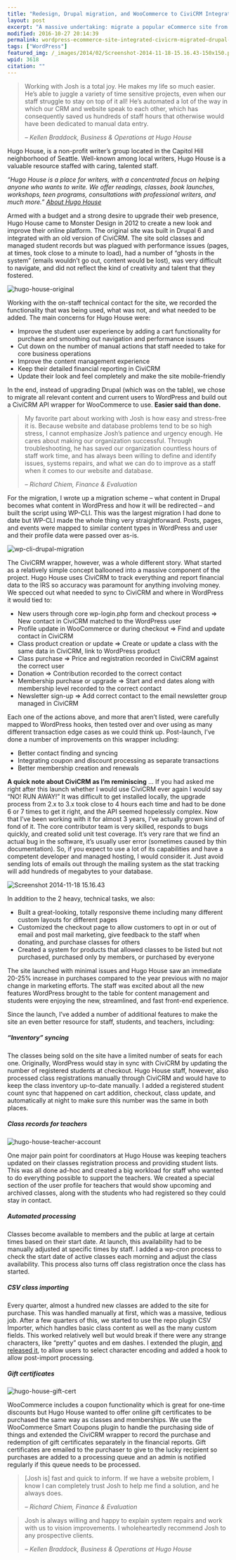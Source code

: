 ```yaml
---
title: "Redesign, Drupal migration, and WooCommerce to CiviCRM Integration"
layout: post
excerpt: "A massive undertaking: migrate a popular eCommerce site from unsupported versions of Drupal and CiviCRM to WordPress. Challenge accepted!"
modified: 2016-10-27 20:14:39
permalink: wordpress-ecommerce-site-integrated-civicrm-migrated-drupal-6/index.html
tags: ["WordPress"]
featured_img: /_images/2014/02/Screenshot-2014-11-18-15.16.43-150x150.png
wpid: 3618
citation: ""
---
```



> Working with Josh is a total joy. He makes my life so much easier. He’s able to juggle a variety of time sensitive projects, even when our staff struggle to stay on top of it all! He’s automated a lot of the way in which our CRM and website speak to each other, which has consequently saved us hundreds of staff hours that otherwise would have been dedicated to manual data entry.
>
> *– Kellen Braddock, Business &amp; Operations at Hugo House*

Hugo House, is a non-profit writer’s group located in the Capitol Hill neighborhood of Seattle. Well-known among local writers, Hugo House is a valuable resource staffed with caring, talented staff.

*“Hugo House is a place for writers, with a concentrated focus on helping anyone who wants to write. We offer readings, classes, book launches, workshops, teen programs, consultations with professional writers, and much more.” [About Hugo House](https://hugohouse.org/about/)*

Armed with a budget and a strong desire to upgrade their web presence, Hugo House came to Monster Design in 2012 to create a new look and improve their online platform. The original site was built in Drupal 6 and integrated with an old version of CiviCRM. The site sold classes and managed student records but was plagued with performance issues (pages, at times, took close to a minute to load), had a number of “ghosts in the system” (emails wouldn’t go out, content would be lost), was very difficult to navigate, and did not reflect the kind of creativity and talent that they fostered.

![hugo-house-original](/_images/2014/02/hugo-house-original.png)

Working with the on-staff technical contact for the site, we recorded the functionality that was being used, what was not, and what needed to be added. The main concerns for Hugo House were:

- Improve the student user experience by adding a cart functionality for purchase and smoothing out navigation and performance issues
- Cut down on the number of manual actions that staff needed to take for core business operations
- Improve the content management experience
- Keep their detailed financial reporting in CiviCRM
- Update their look and feel completely and make the site mobile-friendly

In the end, instead of upgrading Drupal (which was on the table), we chose to migrate all relevant content and current users to WordPress and build out a CiviCRM API wrapper for WooCommerce to use. **Easier said than done.**

> My favorite part about working with Josh is how easy and stress-free it is. Because website and database problems tend to be so high stress, I cannot emphasize Josh’s patience and urgency enough. He cares about making our organization successful. Through troubleshooting, he has saved our organization countless hours of staff work time, and has always been willing to define and identify issues, systems repairs, and what we can do to improve as a staff when it comes to our website and database.
>
> *– Richard Chiem, Finance &amp; Evaluation*

For the migration, I wrote up a migration scheme – what content in Drupal becomes what content in WordPress and how it will be redirected – and built the script using WP-CLI. This was the largest migration I had done to date but WP-CLI made the whole thing very straightforward. Posts, pages, and events were mapped to similar content types in WordPress and user and their profile data were passed over as-is.

![wp-cli-drupal-migration](/_images/2014/02/wp-cli-drupal-migration-1.png)

The CiviCRM wrapper, however, was a whole different story. What started as a relatively simple concept ballooned into a massive component of the project. Hugo House uses CiviCRM to track everything and report financial data to the IRS so accuracy was paramount for anything involving money. We specced out what needed to sync to CiviCRM and where in WordPress it would tied to:

- New users through core wp-login.php form and checkout process =&gt; New contact in CiviCRM matched to the WordPress user
- Profile update in WooCommerce or during checkout =&gt; Find and update contact in CiviCRM
- Class product creation or update =&gt; Create or update a class with the same data in CiviCRM, link to WordPress product
- Class purchase =&gt; Price and registration recorded in CiviCRM against the correct user
- Donation =&gt; Contribution recorded to the correct contact
- Membership purchase or upgrade =&gt; Start and end dates along with membership level recorded to the correct contact
- Newsletter sign-up =&gt; Add correct contact to the email newsletter group managed in CiviCRM

Each one of the actions above, and more that aren’t listed, were carefully mapped to WordPress hooks, then tested over and over using as many different transaction edge cases as we could think up. Post-launch, I’ve done a number of improvements on this wrapper including:

- Better contact finding and syncing
- Integrating coupon and discount processing as separate transactions
- Better membership creation and renewals

**A quick note about CiviCRM as I’m reminiscing** … If you had asked me right after this launch whether I would use CiviCRM ever again I would say “NO! RUN AWAY!” It was difficult to get installed locally, the upgrade process from 2.x to 3.x took close to 4 hours each time and had to be done 6 or 7 times to get it right, and the API seemed hopelessly complex. Now that I’ve been working with it for almost 3 years, I’ve actually grown kind of fond of it. The core contributor team is very skilled, responds to bugs quickly, and created solid unit test coverage. It’s very rare that we find an actual bug in the software, it’s usually user error (sometimes caused by thin documentation). So, if you expect to use a lot of its capabilities and have a competent developer and managed hosting, I would consider it. Just avoid sending lots of emails out through the mailing system as the stat tracking will add hundreds of megabytes to your database.

![Screenshot 2014-11-18 15.16.43](/_images/2014/02/Screenshot-2014-11-18-15.16.43-1024x993.png)

In addition to the 2 heavy, technical tasks, we also:

- Built a great-looking, totally responsive theme including many different custom layouts for different pages
- Customized the checkout page to allow customers to opt in or out of email and post mail marketing, give feedback to the staff when donating, and purchase classes for others
- Created a system for products that allowed classes to be listed but not purchased, purchased only by members, or purchased by everyone

The site launched with minimal issues and Hugo House saw an immediate 20-25% increase in purchases compared to the year previous with no major change in marketing efforts. The staff was excited about all the new features WordPress brought to the table for content management and students were enjoying the new, streamlined, and fast front-end experience.

Since the launch, I’ve added a number of additional features to make the site an even better resource for staff, students, and teachers, including:

##### “Inventory” syncing

The classes being sold on the site have a limited number of seats for each one. Originally, WordPress would stay in sync with CiviCRM by updating the number of registered students at checkout. Hugo House staff, however, also processed class registrations manually through CiviCRM and would have to keep the class inventory up-to-date manually. I added a registered student count sync that happened on cart addition, checkout, class update, and automatically at night to make sure this number was the same in both places.

##### Class records for teachers

![hugo-house-teacher-account](/_images/2014/02/hugo-house-teacher-account.png)

One major pain point for coordinators at Hugo House was keeping teachers updated on their classes registration process and providing student lists. This was all done ad-hoc and created a big workload for staff who wanted to do everything possible to support the teachers. We created a special section of the user profile for teachers that would show upcoming and archived classes, along with the students who had registered so they could stay in contact.

##### Automated processing

Classes become available to members and the public at large at certain times based on their start date. At launch, this availability had to be manually adjusted at specific times by staff. I added a wp-cron process to check the start date of active classes each morning and adjust the class availability. This process also turns off class registration once the class has started.

##### CSV class importing

Every quarter, almost a hundred new classes are added to the site for purchase. This was handled manually at first, which was a massive, tedious job. After a few quarters of this, we started to use the repo plugin CSV Importer, which handles basic class content as well as the many custom fields. This worked relatively well but would break if there were any strange characters, like “pretty” quotes and em dashes. I extended the plugin, [and released it](https://github.com/joshcanhelp/wp-csv-importer/), to allow users to select character encoding and added a hook to allow post-import processing.

##### Gift certificates

![hugo-house-gift-cert](/_images/2014/02/hugo-house-gift-cert.png)

WooCommerce includes a coupon functionality which is great for one-time discounts but Hugo House wanted to offer online gift certificates to be purchased the same way as classes and memberships. We use the WooCommerce Smart Coupons plugin to handle the purchasing side of things and extended the CiviCRM wrapper to record the purchase and redemption of gift certificates separately in the financial reports. Gift certificates are emailed to the purchaser to give to the lucky recipient so purchases are added to a processing queue and an admin is notified regularly if this queue needs to be processed.

> \[Josh is\] fast and quick to inform. If we have a website problem, I know I can completely trust Josh to help me find a solution, and he always does.
>
> *– Richard Chiem, Finance &amp; Evaluation*

> Josh is always willing and happy to explain system repairs and work with us to vision improvements. I wholeheartedly recommend Josh to any prospective clients.
>
> *– Kellen Braddock, Business &amp; Operations at Hugo House*
